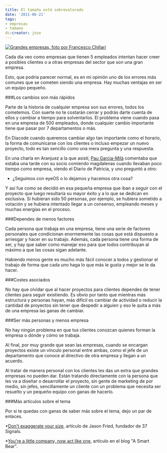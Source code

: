 ```yaml
---
title: El tamaño está sobrevalorado
date: '2011-06-21'
tags:
- empresas
- tamano
dc:creator: jose
---
```


[![Grandes empresas, foto por Francesco Chillari](http://blog.diacode.com/wp-content/uploads/2011/06/4852934543_9f916e6777_o1.jpeg)](http://blog.diacode.com/el-tamano-esta-sobrevalorado)

Cada día veo como empresas que tienen 5 empleados intentan hacer creer a posibles clientes o a otras empresas del sector que son una gran empresa.

Esto, que podría parecer normal, es en mi opinión uno de los errores más comunes que se cometen siendo una empresa. Hay muchas ventajas en ser un equipo pequeño.


<!--more-->

###Los cambios son más rápidos

Parte de la historia de cualquier empresa son sus errores, todos los cometemos. Con suerte no te costarán cerrar y podrás darte cuenta de ellos y cambiar a tiempo para solventarlos. El problema viene cuando pasa en una empresa de 500 empleados, donde cualquier cambio importante tiene que pasar por 7 departamentos o más.

En Diacode cuando queremos cambiar algo tan importante como el horario, la forma de comunicarse con los clientes o incluso empezar un nuevo proyecto, todo es tan sencillo como una mera pregunta y una respuesta.

En una charla en Aranjuez a la que asistí, 
[Pau Garcia-Milà](http://pau.garcia-mila.com/) comentaba que estaba una tarde con su socio comiendo magdalenas cuando llevaban poco tiempo como empresa, viendo el Diario de Patricia, y uno preguntó a otro:

- ¿Seguimos con eyeOS o lo dejamos y hacemos otra cosa?

Y así fue como se decidió en esa pequeña empresa que iban a seguir con el proyecto que luego resultaría su mayor éxito y a lo que se dedican en exclusiva. Si hubieran sido 50 personas, por ejemplo, se hubiera sometido a votación y se hubiera intentado llegar a un consenso, empleando meses y muchas energías en el proceso.

###Dependes de menos factores

Cada persona que trabaja en una empresa, tiene una serie de factores personales que condicionan enormemente las cosas que está dispuesto a arriesgar y hacer en su trabajo. Además, cada persona tiene una forma de ser, y hay que saber como manejar eso para que todos contribuyan al máximo a que las cosas sigan adelante.

Habiendo menos gente es mucho más fácil conocer a todos y gestionar el trabajo de forma que cada uno haga lo que más le gusta y mejor se le da hacer.

###Costes asociados

No hay que olvidar que al hacer proyectos para clientes dependes de tener clientes para seguir existiendo. Es obvio por tanto que mientras más estructura y personas hayan, más difícil es cambiar de actividad o reducir la cantidad de proyectos sin tener que despedir a alguien y eso le quita a más de una empresa las ganas de cambiar.

###Ser más personas y menos empresa

No hay ningún problema en que tus clientes conozcan quienes forman la empresa o dónde y cómo se trabaja.

Al final, por muy grande que sean las empresas, cuando se encargan proyectos existe un vínculo personal entre ambas, como el jefe de un departamento que conoce al directivo de otra empresa y llegan a un acuerdo.

Al tratar de manera personal con los clientes les das un extra que grandes empresas no pueden dar. Están tratando directamente con la persona que les va a diseñar o desarrollar el proyecto, sin gente de marketing de por medio, sin jefes, sencillamente un cliente con un problema que necesita ser resuelto y un pequeño equipo con ganas de hacerlo.

###Más artículos sobre el tema

Por si te quedas con ganas de saber más sobre el tema, dejo un par de enlaces.

*[Don't exaggerate your size](http://www.inc.com/magazine/201106/dont-exaggerate-your-size.html), artículo de Jason Fried, fundador de 37 Signals.

	
*[You're a little company, now act like one](http://blog.asmartbear.com/youre-a-little-company-now-act-like-one.html), artículo en el blog "A Smart Bear".
